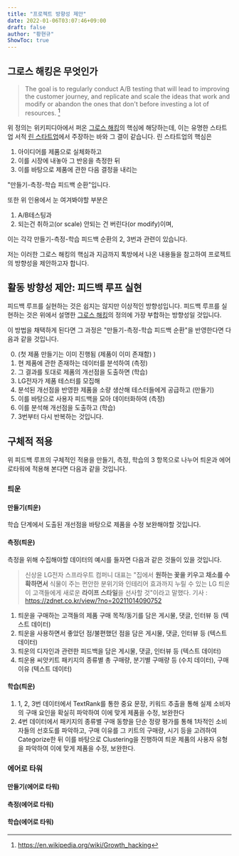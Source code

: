 ```yaml
---
title: "프로젝트 방향성 제안"
date: 2022-01-06T03:07:46+09:00
draft: false
author: "황현규"
ShowToc: true
---
```


## 그로스 해킹은 무엇인가

> The goal is to regularly conduct A/B testing that will lead to improving the customer journey, and replicate and scale the ideas that work and modify or abandon the ones that don't before investing a lot of resources. [^1]

위 정의는 위키피디아에서 퍼온 [그로스 해킹](https://en.wikipedia.org/wiki/Growth_hacking)의 핵심에 해당하는데, 이는 유명한 스타트업 서적 [린 스타트업](https://en.wikipedia.org/wiki/Lean_startup)에서 주장하는 바와 그 결이 같습니다. 린 스타트업의 핵심은

1. 아이디어를 제품으로 실체화하고
2. 이를 시장에 내놓아 그 반응을 측정한 뒤
3. 이를 바탕으로 제품에 관한 다음 결정을 내리는

"만들기-측정-학습 피드백 순환"입니다.

또한 위 인용에서 눈 여겨봐야할 부분은

1. A/B테스팅과
2. 되는건 취하고(or scale) 안되는 건 버린다(or modify)이며,

이는 각각 만들기-측정-학습 피드백 순환의 2, 3번과 관련이 있습니다.

저는 이러한 그로스 해킹의 핵심과 지금까지 톡방에서 나온 내용들을 참고하여 프로젝트의 방향성을 제안하고자 합니다.

## 활동 방향성 제안: 피드백 루프 실현

피드백 루프를 실현하는 것은 쉽지는 않지만 이상적인 방향성입니다. 피드백 루프를 실현하는 것은 위에서 설명한 [그로스 해킹](https://en.wikipedia.org/wiki/Growth_hacking)의 정의에 가장 부합하는 방향성일 것입니다.

이 방법을 채택하게 된다면 그 과정은 "만들기-측정-학습 피드백 순환"을 반영한다면 다음과 같을 것입니다.

0. (첫 제품 만들기는 이미 진행됨 (제품이 이미 존재함) )
1. 현 제품에 관한 존재하는 데이터를 분석하여 (측정)
2. 그 결과를 토대로 제품의 개선점을 도출하면 (학습)
3. LG전자가 제품 테스터를 모집해
4. 분석된 개선점을 반영한 제품을 소량 생산해 테스터들에게 공급하고 (만들기)
5. 이를 바탕으로 사용자 피드백을 모아 데이터화하여 (측정)
6. 이를 분석해 개선점을 도출하고 (학습)
7. 3번부터 다시 반복하는 것입니다.

## 구체적 적용

위 피드백 루프의 구체적인 적용을 만들기, 측정, 학습의 3 항목으로 나누어 틔운과 에어로타워에 적용해 본다면 다음과 같을 것입니다.

### 틔운

#### 만들기(틔운)

학습 단계에서 도출된 개선점을 바탕으로 제품을 수정 보완해야할 것입니다.

#### 측정(틔운)

측정을 위해 수집해야할 데이터의 예시를 들자면 다음과 같은 것들이 있을 것입니다.

> 신상윤 LG전자 스프라우트 컴퍼니 대표는 "집에서 **원하는 꽃을 키우고 채소를 수확하면서** 식물이 주는 편안한 분위기와 인테리어 효과까지 누릴 수 있는 LG 틔운이 고객들에게 새로운 **라이프 스타일**을 선사할 것"이라고 말했다.
> 기사 : <https://zdnet.co.kr/view/?no=20211014090752>

1. 틔운을 구매하는 고객들의 제품 구매 목적/동기를 담은 게시물, 댓글, 인터뷰 등 (텍스트 데이터)
2. 틔운을 사용하면서 좋았던 점/불편했던 점을 담은 게시물, 댓글, 인터뷰 등 (텍스트 데이터)
3. 틔운의 디자인과 관련한 피드백을 담은 게시물, 댓글, 인터뷰 등 (텍스트 데이터)
4. 틔운용 씨앗키트 패키지의 종류별 총 구매량, 분기별 구매량 등 (수치 데이터), 구매 이유 (텍스트 데이터)

#### 학습(틔운)

1. 1, 2, 3번 데이터에서 TextRank를 통한 중요 문장, 키워드 추출을 통해 실제 소비자의 구매 요인을 확실히 파악하여 이에 맞게 제품을 수정, 보완한다
2. 4번 데이터에서 패키지의 종류별 구매 동향을 단순 정량 평가를 통해 1차적인 소비자들의 선호도를 파악하고, 구매 이유를 그 키트의 구매량, 시기 등을 고려하여 Categorize한 뒤 이를 바탕으로 Clustering을 진행하여 틔운 제품의 사용자 유형을 파악하여 이에 맞게 제품을 수정, 보완한다.

### 에어로 타워

#### 만들기(에어로 타워)

#### 측정(에어로 타워)

#### 학습(에어로 타워)

[^1]: <https://en.wikipedia.org/wiki/Growth_hacking>
